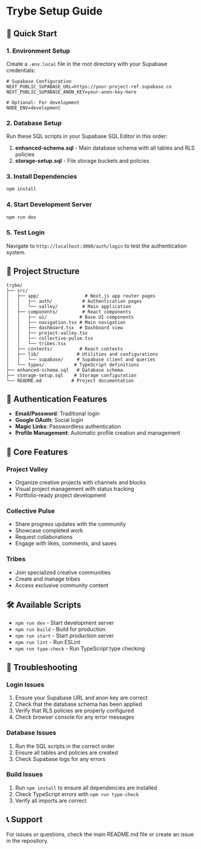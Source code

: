 # Trybe Setup Guide

## 🚀 Quick Start

### 1. Environment Setup
Create a `.env.local` file in the root directory with your Supabase credentials:

```env
# Supabase Configuration
NEXT_PUBLIC_SUPABASE_URL=https://your-project-ref.supabase.co
NEXT_PUBLIC_SUPABASE_ANON_KEY=your-anon-key-here

# Optional: For development
NODE_ENV=development
```

### 2. Database Setup
Run these SQL scripts in your Supabase SQL Editor in this order:

1. **enhanced-schema.sql** - Main database schema with all tables and RLS policies
2. **storage-setup.sql** - File storage buckets and policies

### 3. Install Dependencies
```bash
npm install
```

### 4. Start Development Server
```bash
npm run dev
```

### 5. Test Login
Navigate to `http://localhost:3000/auth/login` to test the authentication system.

## 📁 Project Structure

```
trybe/
├── src/
│   ├── app/                 # Next.js app router pages
│   │   ├── auth/           # Authentication pages
│   │   └── valley/         # Main application
│   ├── components/         # React components
│   │   ├── ui/            # Base UI components
│   │   ├── navigation.tsx # Main navigation
│   │   ├── dashboard.tsx  # Dashboard view
│   │   ├── project-valley.tsx
│   │   ├── collective-pulse.tsx
│   │   └── tribes.tsx
│   ├── contexts/          # React contexts
│   ├── lib/              # Utilities and configurations
│   │   └── supabase/     # Supabase client and queries
│   └── types/           # TypeScript definitions
├── enhanced-schema.sql   # Database schema
├── storage-setup.sql    # Storage configuration
└── README.md           # Project documentation
```

## 🔐 Authentication Features

- **Email/Password**: Traditional login
- **Google OAuth**: Social login
- **Magic Links**: Passwordless authentication
- **Profile Management**: Automatic profile creation and management

## 🎯 Core Features

### Project Valley
- Organize creative projects with channels and blocks
- Visual project management with status tracking
- Portfolio-ready project development

### Collective Pulse
- Share progress updates with the community
- Showcase completed work
- Request collaborations
- Engage with likes, comments, and saves

### Tribes
- Join specialized creative communities
- Create and manage tribes
- Access exclusive community content

## 🛠 Available Scripts

- `npm run dev` - Start development server
- `npm run build` - Build for production
- `npm run start` - Start production server
- `npm run lint` - Run ESLint
- `npm run type-check` - Run TypeScript type checking

## 🐛 Troubleshooting

### Login Issues
1. Ensure your Supabase URL and anon key are correct
2. Check that the database schema has been applied
3. Verify that RLS policies are properly configured
4. Check browser console for any error messages

### Database Issues
1. Run the SQL scripts in the correct order
2. Ensure all tables and policies are created
3. Check Supabase logs for any errors

### Build Issues
1. Run `npm install` to ensure all dependencies are installed
2. Check TypeScript errors with `npm run type-check`
3. Verify all imports are correct

## 📞 Support

For issues or questions, check the main README.md file or create an issue in the repository.
